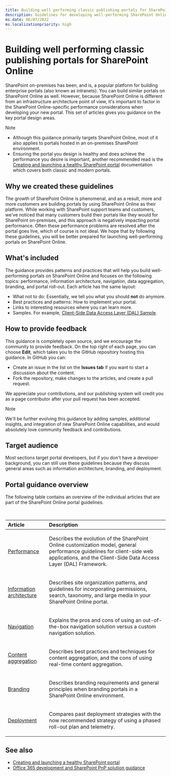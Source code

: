 ```yaml
---
title: Building well performing classic publishing portals for SharePoint Online
description: Guidelines for developing well-performing SharePoint Online portals. 
ms.date: 06/07/2022
ms.localizationpriority: high
---
```


# Building well performing classic publishing portals for SharePoint Online

SharePoint on-premises has been, and is, a popular platform for building enterprise portals (also known as intranets). You can build similar portals on SharePoint Online as well. However, because SharePoint Online is different from an infrastructure architecture point of view, it's important to factor in the SharePoint Online-specific performance considerations when developing your new portal. This set of articles gives you guidance on the key portal design areas.

> [!NOTE]
> - Although this guidance primarily targets SharePoint Online, most of it also applies to portals hosted in an on-premises SharePoint environment.
> - Ensuring the portal you design is healthy and does achieve the performance you desire is important, another recommended read is the [Creating and launching a healthy SharePoint portal](/sharepoint/portal-health) documentation which covers both classic and modern portals.

## Why we created these guidelines

The growth of SharePoint Online is phenomenal, and as a result, more and more customers are building portals by using SharePoint Online as their platform. While working with SharePoint support teams and customers, we've noticed that many customers build their portals like they would for SharePoint on-premises, and this approach is negatively impacting portal performance. Often these performance problems are resolved after the portal goes live, which of course is not ideal. We hope that by following these guidelines, you will be better prepared for launching well-performing portals on SharePoint Online.

## What's included

The guidance provides patterns and practices that will help you build well-performing portals on SharePoint Online and focuses on the following topics: performance, information architecture, navigation, data aggregation, branding, and portal roll-out. Each article has the same layout:

- What not to do: Essentially, we tell you what you should **not** do anymore.
- Best practices and patterns: How to implement your portal.
- Links to interesting resources where you can learn more.
- Samples. For example, [Client-Side Data Access Layer (DAL) Sample](https://github.com/SharePoint/PnP/tree/master/Samples/Portal.DataAccessLayer).

## How to provide feedback

This guidance is completely open source, and we encourage the community to provide feedback. On the top right of each page, you can choose **Edit**, which takes you to the GitHub repository hosting this guidance. In GitHub you can: 

- Create an issue in the list on the **Issues tab** if you want to start a discussion about the content.
- Fork the repository, make changes to the articles, and create a pull request. 

We appreciate your contributions, and our publishing system will credit you as a page contributor after your pull request has been accepted.

> [!NOTE] 
> We'll be further evolving this guidance by adding samples, additional insights, and integration of new SharePoint Online capabilities, and would absolutely love community feedback and contributions.

## Target audience

Most sections target portal developers, but if you don't have a developer background, you can still use these guidelines because they discuss general areas such as information architecture, branding, and deployment.

## Portal guidance overview

The following table contains an overview of the individual articles that are part of the SharePoint Online portal guidelines.

<br/>

|Article|Description|
|:-----|:-----|
|[Performance](portal-performance.md)|<p>Describes the evolution of the SharePoint Online customization model, general performance guidelines for client-side web applications, and the Client-Side Data Access Layer (DAL) Framework.</p>|
|[Information architecture](portal-information-architecture.md)|<p>Describes site organization patterns, and guidelines for incorporating permissions, search, taxonomy, and large media in your SharePoint Online portal.</p>|
|[Navigation](portal-navigation.md)|<p>Explains the pros and cons of using an out-of-the-box navigation solution versus a custom navigation solution.</p>|
|[Content aggregation](portal-data-aggregation.md)|<p>Describes best practices and techniques for content aggregation, and the cons of using real-time content aggregation.</p>|
|[Branding](portal-branding.md)|<p>Describes branding requirements and general principles when branding portals in a SharePoint Online environment.</p></p>|
|[Deployment](portal-rollout.md)|<p>Compares past deployment strategies with the now recommended strategy of using a phased roll-out plan and telemetry.</p><p>|

## See also

- [Creating and launching a healthy SharePoint portal](/sharepoint/portal-health)
- [Office 365 development and SharePoint PnP solution guidance](office-365-development-patterns-and-practices-solution-guidance.md)
